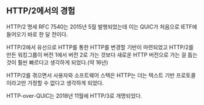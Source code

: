 <!--
## Experience from HTTP/2

The HTTP/2 specification RFC 7540 was published in May 2015, just a month
before QUIC was brought to IETF for the first time.

With HTTP/2, the foundation for changing HTTP over the wire was laid out and
the working group that created HTTP/2 was already of the mindset that this
would help iterating to new HTTP versions much faster than it had taken to go
to version 2 from version 1 (about 16 years).

With HTTP/2, users and software stacks got used to the idea that HTTP can no
longer be assumed to be done with a text-based protocol in a serial manner.

HTTP-over-QUIC was renamed to HTTP/3 in November 2018.
-->

## HTTP/2에서의 경험

HTTP/2 명세 RFC 7540는 2015년 5월 발행되었는데 이는 QUIC가 처음으로 IETF에 들어오기
바로 한 달 전이다.

HTTP/2에서 유선으로 HTTP를 통한 HTTP를 변경할 기반이 마련되었고 HTTP/2를 만든 워킹그룹이
버전 1에서 버전 2로 가는 것보다 새로운 HTTP 버전으로 가는 걸 돕는 것이 훨씬 빠르다고
생각하게 되었다.(약 16년)

HTTP/2를 겪으면서 사용자와 소프트웨어 스택은 HTTP는 더는 텍스트 기반 프로토콜이라고만
가정할 수 없다고 생각하게 되었다.

HTTP-over-QUIC는 2018년 11월에 HTTP/3로 개명되었다.
